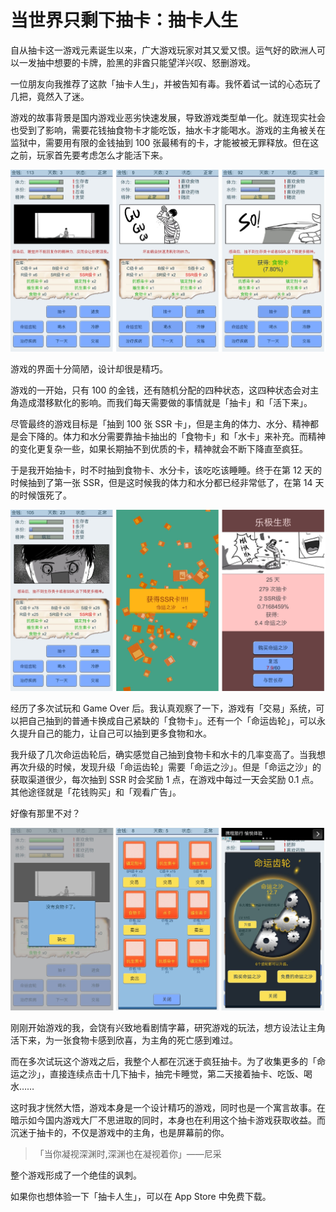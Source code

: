 # 当世界只剩下抽卡：抽卡人生

自从抽卡这一游戏元素诞生以来，广大游戏玩家对其又爱又恨。运气好的欧洲人可以一发抽中想要的卡牌，脸黑的非酋只能望洋兴叹、怒删游戏。

一位朋友向我推荐了这款「抽卡人生」，并被告知有毒。我怀着试一试的心态玩了几把，竟然入了迷。

游戏的故事背景是国内游戏业恶劣快速发展，导致游戏类型单一化。就连现实社会也受到了影响，需要花钱抽食物卡才能吃饭，抽水卡才能喝水。游戏的主角被关在监狱中，需要用有限的金钱抽到 100 张最稀有的卡，才能被被无罪释放。但在这之前，玩家首先要考虑怎么才能活下来。

![1](001.jpg)

游戏的界面十分简陋，设计却很是精巧。

游戏的一开始，只有 100 的金钱，还有随机分配的四种状态，这四种状态会对主角造成潜移默化的影响。而我们每天需要做的事情就是「抽卡」和「活下来」。

尽管最终的游戏目标是「抽到 100 张 SSR 卡」，但是主角的体力、水分、精神都是会下降的。体力和水分需要靠抽卡抽出的「食物卡」和「水卡」来补充。而精神的变化更复杂一些，如果长期抽不到优质的卡，精神就会不断下降直至疯狂。

于是我开始抽卡，时不时抽到食物卡、水分卡，该吃吃该睡睡。终于在第 12 天的时候抽到了第一张 SSR，但是这时候我的体力和水分都已经非常低了，在第 14 天的时候饿死了。

![2](002.jpg)

经历了多次试玩和 Game Over 后。我认真观察了一下，游戏有「交易」系统，可以把自己抽到的普通卡换成自己紧缺的「食物卡」。还有一个「命运齿轮」，可以永久提升自己的能力，让自己可以抽到更多食物和水。

我升级了几次命运齿轮后，确实感觉自己抽到食物卡和水卡的几率变高了。当我想再次升级的时候，发现升级「命运齿轮」需要「命运之沙」。但是「命运之沙」的获取渠道很少，每次抽到 SSR 时会奖励 1 点，在游戏中每过一天会奖励 0.1 点。其他途径就是「花钱购买」和「观看广告」。

好像有那里不对？

![3](003.jpg)

刚刚开始游戏的我，会饶有兴致地看剧情字幕，研究游戏的玩法，想方设法让主角活下来，为一张食物卡感到欣喜，为主角的死亡感到难过。

而在多次试玩这个游戏之后，我整个人都在沉迷于疯狂抽卡。为了收集更多的「命运之沙」，直接连续点击十几下抽卡，抽完卡睡觉，第二天接着抽卡、吃饭、喝水……

这时我才恍然大悟，游戏本身是一个设计精巧的游戏，同时也是一个寓言故事。在暗示如今国内游戏大厂不思进取的同时，本身也在利用这个抽卡游戏获取收益。而沉迷于抽卡的，不仅是游戏中的主角，也是屏幕前的你。

>「当你凝视深渊时,深渊也在凝视着你」——尼采

整个游戏形成了一个绝佳的讽刺。

如果你也想体验一下「抽卡人生」，可以在 App Store 中免费下载。
